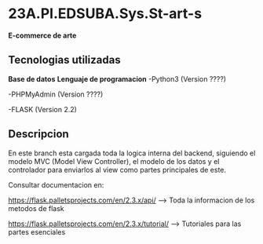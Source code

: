 # 23A.PI.EDSUBA.Sys.St-art-s
**E-commerce de arte**

## Tecnologias utilizadas
**Base de datos**
**Lenguaje de programacion**
-Python3 (Version ????) </br>

-PHPMyAdmin (Version ????) </br>

-FLASK (Version 2.2) </br>


## Descripcion
En este branch esta cargada toda la logica interna del backend, siguiendo el modelo MVC (Model View Controller), el modelo de los datos y el controlador para enviarlos al view como partes principales de este.

Consultar documentacion en:

https://flask.palletsprojects.com/en/2.3.x/api/  --> Toda la informacion de los metodos de flask

https://flask.palletsprojects.com/en/2.3.x/tutorial/  -->  Tutoriales para las partes esenciales

